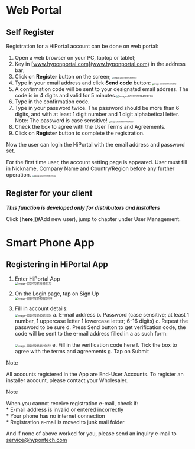 # Web Portal

## Self Register

Registration for a HiPortal account can be done on web portal:

1. Open a web browser on your PC, laptop or tablet;
2. Key in [www.hyponportal.com](www.hyponportal.com) in the address bar;
3. Click on **Register** button on the screen;
   <img src="https://i.loli.net/2020/11/09/MKJ9QdmbtgEawT4.png" alt="image-20201109143654369" style="zoom:33%;" />
4. Type in your email address and click **Send code** button:
   <img src="https://i.loli.net/2020/11/09/HbK9qfT1GRS7VFW.png" alt="image-20201109143913542" style="zoom: 33%;" />
5. A confirmation code will be sent to your designated email address. The code is in 4 digits and valid for 5 minutes.<img src="https://i.loli.net/2020/11/09/PBWne2AY4uU5NC1.png" alt="image-20201109144124228" style="zoom:50%;" />
6. Type in the confirmation code.
7. Type in your password twice. The password should be more than 6 digits, and with at least 1 digit number and 1 digit alphabetical letter. Note: The password is case sensitive!
   <img src="https://i.loli.net/2020/11/10/2EgRhKyIJ8kqbQF.png" alt="image-20201109144627990" style="zoom:33%;" />
8. Check the box to agree with the User Terms and Agreements.
9. Click on **Register** button to complete the registration.

Now the user can login the HiPortal with the email address and password set.

For the first time user, the account setting page is appeared. User must fill in Nickname, Company Name and Country/Region before any further operation.
			<img src="https://i.loli.net/2020/11/10/I4kjNFz9Cy26HRY.png" alt="image-20201109145111642" style="zoom:33%;" />

## Register for your client

***This function is developed only for distributors and installers***

Click [**here**](#Add new user), jump to chapter under User Management.

# Smart Phone App

## Registering in HiPortal App

1. Enter HiPortal App<br>
   <img src="https://i.loli.net/2020/11/23/e3WOYgfQZjhwV2S.png" alt="image-20201123135859773" style="zoom:50%;" />

2. On the Login page, tap on Sign Up<br>
   <img src="https://i.loli.net/2020/11/23/LTxFrM5PlRB4y6s.png" alt="image-20201123140220099" style="zoom:50%;" />

3. Fill in account details:<br>
   <img src="https://i.loli.net/2020/11/23/VF1ZbUQl36uJONn.png" alt="image-20201123140612504" style="zoom:50%;" />
   a. E-mail address
   b. Password (case sensitive; at least 1 number, 1 uppercase letter 1 lowercase letter; 6-16 digits)
   c. Repeat the password to be sure
   d. Press Send button to get verification code, the code will be sent to the e-mail address filled in a as such form:

   <img src="https://i.loli.net/2020/11/23/WnHJmwyFcr1bSsN.png" alt="image-20201123141219672" style="zoom:50%;" />
   e. Fill in the verification code here
   f. Tick the box to agree with the terms and agreements
   g. Tap on Submit

 

> [!NOTE]
> All accounts registered in the App are End-User Accounts.
> To register an installer account, please contact your Wholesaler.

> [!NOTE]
>When you cannot receive registration e-mail, check if:<br>* E-mail address is invalid or entered incorrectly<br>* Your phone has no internet connection<br>* Registration e-mail is moved to junk mail folder
> 
> And if none of above worked for you, please send an inquiry e-mail to [service@hypontech.com](mailto:service@hypontech.com)

